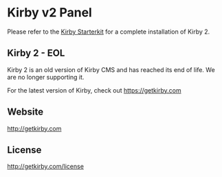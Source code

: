 # Kirby v2 Panel 
Please refer to the [Kirby Starterkit](http://github.com/getkirby-v2/starterkit) for a complete installation of Kirby 2.

## Kirby 2 - EOL
Kirby 2 is an old version of Kirby CMS and has reached its end of life. We are no longer supporting it.

For the latest version of Kirby, check out https://getkirby.com

## Website
http://getkirby.com

## License
http://getkirby.com/license
